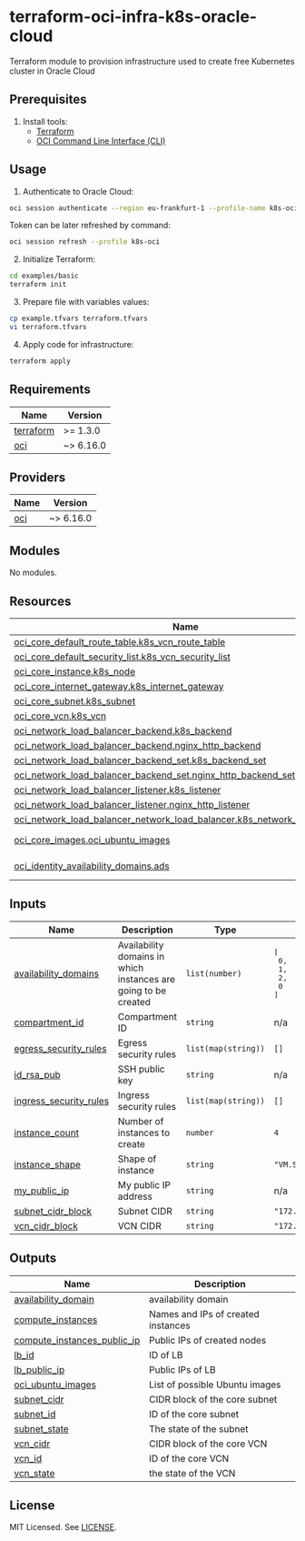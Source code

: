 # terraform-oci-infra-k8s-oracle-cloud

Terraform module to provision infrastructure used to create free Kubernetes cluster in Oracle Cloud

## Prerequisites

1. Install tools:
   - [Terraform](https://developer.hashicorp.com/terraform/tutorials/aws-get-started/install-cli)
   - [OCI Command Line Interface (CLI)](https://docs.oracle.com/en-us/iaas/Content/API/SDKDocs/cliinstall.htm)

## Usage

1. Authenticate to Oracle Cloud:

```bash
oci session authenticate --region eu-frankfurt-1 --profile-name k8s-oci
```

Token can be later refreshed by command:

```bash
oci session refresh --profile k8s-oci
```

2. Initialize Terraform:

```bash
cd examples/basic
terraform init
```

3. Prepare file with variables values:

```bash
cp example.tfvars terraform.tfvars
vi terraform.tfvars
```

4. Apply code for infrastructure:

```bash
terraform apply
```

<!-- BEGINNING OF PRE-COMMIT-TERRAFORM DOCS HOOK -->
## Requirements

| Name | Version |
|------|---------|
| <a name="requirement_terraform"></a> [terraform](#requirement\_terraform) | >= 1.3.0 |
| <a name="requirement_oci"></a> [oci](#requirement\_oci) | ~> 6.16.0 |

## Providers

| Name | Version |
|------|---------|
| <a name="provider_oci"></a> [oci](#provider\_oci) | ~> 6.16.0 |

## Modules

No modules.

## Resources

| Name | Type |
|------|------|
| [oci_core_default_route_table.k8s_vcn_route_table](https://registry.terraform.io/providers/hashicorp/oci/latest/docs/resources/core_default_route_table) | resource |
| [oci_core_default_security_list.k8s_vcn_security_list](https://registry.terraform.io/providers/hashicorp/oci/latest/docs/resources/core_default_security_list) | resource |
| [oci_core_instance.k8s_node](https://registry.terraform.io/providers/hashicorp/oci/latest/docs/resources/core_instance) | resource |
| [oci_core_internet_gateway.k8s_internet_gateway](https://registry.terraform.io/providers/hashicorp/oci/latest/docs/resources/core_internet_gateway) | resource |
| [oci_core_subnet.k8s_subnet](https://registry.terraform.io/providers/hashicorp/oci/latest/docs/resources/core_subnet) | resource |
| [oci_core_vcn.k8s_vcn](https://registry.terraform.io/providers/hashicorp/oci/latest/docs/resources/core_vcn) | resource |
| [oci_network_load_balancer_backend.k8s_backend](https://registry.terraform.io/providers/hashicorp/oci/latest/docs/resources/network_load_balancer_backend) | resource |
| [oci_network_load_balancer_backend.nginx_http_backend](https://registry.terraform.io/providers/hashicorp/oci/latest/docs/resources/network_load_balancer_backend) | resource |
| [oci_network_load_balancer_backend_set.k8s_backend_set](https://registry.terraform.io/providers/hashicorp/oci/latest/docs/resources/network_load_balancer_backend_set) | resource |
| [oci_network_load_balancer_backend_set.nginx_http_backend_set](https://registry.terraform.io/providers/hashicorp/oci/latest/docs/resources/network_load_balancer_backend_set) | resource |
| [oci_network_load_balancer_listener.k8s_listener](https://registry.terraform.io/providers/hashicorp/oci/latest/docs/resources/network_load_balancer_listener) | resource |
| [oci_network_load_balancer_listener.nginx_http_listener](https://registry.terraform.io/providers/hashicorp/oci/latest/docs/resources/network_load_balancer_listener) | resource |
| [oci_network_load_balancer_network_load_balancer.k8s_network_load_balancer](https://registry.terraform.io/providers/hashicorp/oci/latest/docs/resources/network_load_balancer_network_load_balancer) | resource |
| [oci_core_images.oci_ubuntu_images](https://registry.terraform.io/providers/hashicorp/oci/latest/docs/data-sources/core_images) | data source |
| [oci_identity_availability_domains.ads](https://registry.terraform.io/providers/hashicorp/oci/latest/docs/data-sources/identity_availability_domains) | data source |

## Inputs

| Name | Description | Type | Default | Required |
|------|-------------|------|---------|:--------:|
| <a name="input_availability_domains"></a> [availability\_domains](#input\_availability\_domains) | Availability domains in which instances are going to be created | `list(number)` | <pre>[<br>  0,<br>  1,<br>  2,<br>  0<br>]</pre> | no |
| <a name="input_compartment_id"></a> [compartment\_id](#input\_compartment\_id) | Compartment ID | `string` | n/a | yes |
| <a name="input_egress_security_rules"></a> [egress\_security\_rules](#input\_egress\_security\_rules) | Egress security rules | `list(map(string))` | `[]` | no |
| <a name="input_id_rsa_pub"></a> [id\_rsa\_pub](#input\_id\_rsa\_pub) | SSH public key | `string` | n/a | yes |
| <a name="input_ingress_security_rules"></a> [ingress\_security\_rules](#input\_ingress\_security\_rules) | Ingress security rules | `list(map(string))` | `[]` | no |
| <a name="input_instance_count"></a> [instance\_count](#input\_instance\_count) | Number of instances to create | `number` | `4` | no |
| <a name="input_instance_shape"></a> [instance\_shape](#input\_instance\_shape) | Shape of instance | `string` | `"VM.Standard.A1.Flex"` | no |
| <a name="input_my_public_ip"></a> [my\_public\_ip](#input\_my\_public\_ip) | My public IP address | `string` | n/a | yes |
| <a name="input_subnet_cidr_block"></a> [subnet\_cidr\_block](#input\_subnet\_cidr\_block) | Subnet CIDR | `string` | `"172.16.0.0/24"` | no |
| <a name="input_vcn_cidr_block"></a> [vcn\_cidr\_block](#input\_vcn\_cidr\_block) | VCN CIDR | `string` | `"172.16.0.0/20"` | no |

## Outputs

| Name | Description |
|------|-------------|
| <a name="output_availability_domain"></a> [availability\_domain](#output\_availability\_domain) | availability domain |
| <a name="output_compute_instances"></a> [compute\_instances](#output\_compute\_instances) | Names and IPs of created instances |
| <a name="output_compute_instances_public_ip"></a> [compute\_instances\_public\_ip](#output\_compute\_instances\_public\_ip) | Public IPs of created nodes |
| <a name="output_lb_id"></a> [lb\_id](#output\_lb\_id) | ID of LB |
| <a name="output_lb_public_ip"></a> [lb\_public\_ip](#output\_lb\_public\_ip) | Public IPs of LB |
| <a name="output_oci_ubuntu_images"></a> [oci\_ubuntu\_images](#output\_oci\_ubuntu\_images) | List of possible Ubuntu images |
| <a name="output_subnet_cidr"></a> [subnet\_cidr](#output\_subnet\_cidr) | CIDR block of the core subnet |
| <a name="output_subnet_id"></a> [subnet\_id](#output\_subnet\_id) | ID of the core subnet |
| <a name="output_subnet_state"></a> [subnet\_state](#output\_subnet\_state) | The state of the subnet |
| <a name="output_vcn_cidr"></a> [vcn\_cidr](#output\_vcn\_cidr) | CIDR block of the core VCN |
| <a name="output_vcn_id"></a> [vcn\_id](#output\_vcn\_id) | ID of the core VCN |
| <a name="output_vcn_state"></a> [vcn\_state](#output\_vcn\_state) | the state of the VCN |
<!-- END OF PRE-COMMIT-TERRAFORM DOCS HOOK -->

## License

MIT Licensed. See [LICENSE](LICENSE).
